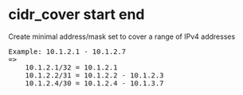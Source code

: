 # cidr_cover start end

Create minimal address/mask set to cover a range of IPv4 addresses
<pre>
Example: 10.1.2.1 - 10.1.2.7
=>
	10.1.2.1/32 = 10.1.2.1
	10.1.2.2/31 = 10.1.2.2 - 10.1.2.3
	10.1.2.4/30 = 10.1.2.4 - 10.1.3.7
</pre>
